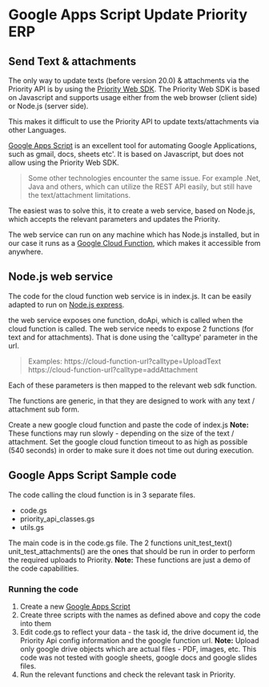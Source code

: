 # Google Apps Script Update Priority ERP
## Send Text & attachments
The only way to update texts (before version 20.0) & attachments via the Priority API is by using the [Priority Web SDK](https://prioritysoftware.github.io/api/).
The Priority Web SDK is based on Javascript and supports usage either from the web browser (client side) or Node.js (server side).

This makes it difficult to use the Priority API to update texts/attachments via other Languages.

[Google Apps Script](https://developers.google.com/apps-script) is an excellent tool for automating Google Applications, such as gmail, docs, sheets etc'. It is based on Javascript, but does not allow using the Priority Web SDK.
> Some other technologies encounter the same issue. For example .Net, Java and others, which can utilize the REST API easily, but still have the text/attachment limitations.

The easiest was to solve this, it to create a web service, based on Node.js, which accepts the relevant parameters and updates the Priority.

The web service can run on any machine which has Node.js installed, but in our case it runs as a [Google Cloud Function](https://cloud.google.com/functions), which makes it accessible from anywhere.

## Node.js web service
The code for the cloud function web service is in index.js. It can be easily adapted to run on [Node.js express](https://expressjs.com/).

the web service exposes one function, doApi, which is called when the cloud function is called.
The web service needs to expose 2 functions (for text and for attachments). That is done using the 'calltype' parameter in the url.

>Examples:  https://cloud-function-url?calltype=UploadText  https://cloud-function-url?calltype=addAttachment

Each of these parameters is then mapped to the relevant web sdk function.

The functions are generic, in that they are designed to work with any text / attachment sub form.

Create a new google cloud function and paste the code of index.js  **Note:** These functions may run slowly - depending on the size of the text / attachment. Set the google cloud function timeout to as high as possible (540 seconds) in order to make sure it does not time out during execution.

## Google Apps Script Sample code
The code calling the cloud function is in 3 separate files. 
- code.gs
- priority_api_classes.gs
- utils.gs

The main code is in the code.gs file.
The 2 functions  unit_test_text()  unit_test_attachments()  are the ones that should be run in order to perform the required uploads to Priority.  **Note:** These functions are just a demo of the code capabilities.

### Running the code
1. Create a new [Google Apps Script](https://developers.google.com/apps-script/guides/standalone)
2. Create three scripts with the names as defined above and copy the code into them
3. Edit code.gs to reflect your data - the task id, the drive document id, the Priority Api config information and the google function url.
**Note:** Upload only google drive objects which are actual files - PDF, images, etc. This code was not tested with google sheets, google docs and google slides files.
4. Run the relevant functions and check the relevant task in Priority.
